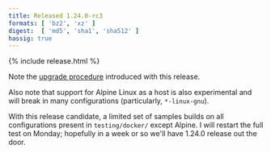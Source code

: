 ```yaml
---
title: Released 1.24.0-rc3
formats: [ 'bz2', 'xz' ]
digest:  [ 'md5', 'sha1', 'sha512' ]
hassig: true
---
```

{% include release.html %}

Note the <a href="/docs/configuration/">upgrade procedure</a> introduced with this release.

Also note that support for Alpine Linux as a host is also experimental and will break
in many configurations (particularly, `*-linux-gnu`).

With this release candidate, a limited set of samples builds on all configurations
present in `testing/docker/` except Alpine. I will restart the full test on Monday;
hopefully in a week or so we'll have 1.24.0 release out the door.
